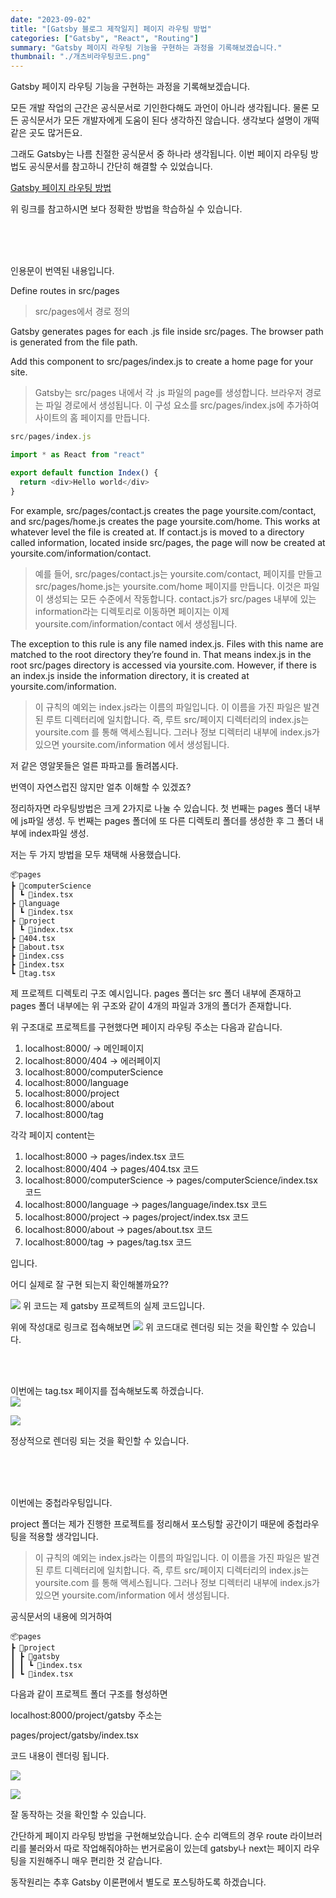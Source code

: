 ```yaml
---
date: "2023-09-02"
title: "[Gatsby 블로그 제작일지] 페이지 라우팅 방법"
categories: ["Gatsby", "React", "Routing"]
summary: "Gatsby 페이지 라우팅 기능을 구현하는 과정을 기록해보겠습니다."
thumbnail: "./개츠비라우팅코드.png"
---
```


Gatsby 페이지 라우팅 기능을 구현하는 과정을 기록해보겠습니다.

모든 개발 작업의 근간은 공식문서로 기인한다해도 과언이 아니라 생각됩니다.
물론 모든 공식문서가 모든 개발자에게 도움이 된다 생각하진 않습니다. 생각보다 설명이 개떡같은 곳도 많거든요.

그래도 Gatsby는 나름 친절한 공식문서 중 하나라 생각됩니다.
이번 페이지 라우팅 방법도 공식문서를 참고하니 간단히 해결할 수 있었습니다.

[Gatsby 페이지 라우팅 방법](https://www.gatsbyjs.com/docs/reference/routing/creating-routes/)

위 링크를 참고하시면 보다 정확한 방법을 학습하실 수 있습니다.

<br><br>
<br>

인용문이 번역된 내용입니다.

Define routes in src/pages

> src/pages에서 경로 정의

Gatsby generates pages for each .js file inside src/pages. The browser path is generated from the file path.

Add this component to src/pages/index.js to create a home page for your site.

> Gatsby는 src/pages 내에서 각 .js 파일의 page를 생성합니다. 브라우저 경로는 파일 경로에서 생성됩니다.
> 이 구성 요소를 src/pages/index.js에 추가하여 사이트의 홈 페이지를 만듭니다.

```js
src/pages/index.js

import * as React from "react"

export default function Index() {
  return <div>Hello world</div>
}
```

For example, src/pages/contact.js creates the page yoursite.com/contact, and src/pages/home.js creates the page yoursite.com/home. This works at whatever level the file is created at. If contact.js is moved to a directory called information, located inside src/pages, the page will now be created at yoursite.com/information/contact.

> 예를 들어, src/pages/contact.js는 yoursite.com/contact, 페이지를 만들고 src/pages/home.js는 yoursite.com/home 페이지를 만듭니다. 이것은 파일이 생성되는 모든 수준에서 작동합니다. contact.js가 src/pages 내부에 있는 information라는 디렉토리로 이동하면 페이지는 이제 yoursite.com/information/contact 에서 생성됩니다.

The exception to this rule is any file named index.js. Files with this name are matched to the root directory they’re found in. That means index.js in the root src/pages directory is accessed via yoursite.com. However, if there is an index.js inside the information directory, it is created at yoursite.com/information.

> 이 규칙의 예외는 index.js라는 이름의 파일입니다. 이 이름을 가진 파일은 발견된 루트 디렉터리에 일치합니다. 즉, 루트 src/페이지 디렉터리의 index.js는 yoursite.com 를 통해 액세스됩니다. 그러나 정보 디렉터리 내부에 index.js가 있으면 yoursite.com/information 에서 생성됩니다.

저 같은 영알못들은 얼른 파파고를 돌려봅시다.

번역이 자연스럽진 않지만 얼추 이해할 수 있겠죠?

정리하자면 라우팅방법은 크게 2가지로 나눌 수 있습니다.
첫 번째는 pages 폴더 내부에 js파일 생성.
두 번째는 pages 폴더에 또 다른 디렉토리 폴더를 생성한 후 그 폴더 내부에 index파일 생성.

저는 두 가지 방법을 모두 채택해 사용했습니다.

```
📦pages
┣ 📂computerScience
┃ ┗ 📜index.tsx
┣ 📂language
┃ ┗ 📜index.tsx
┣ 📂project
┃ ┗ 📜index.tsx
┣ 📜404.tsx
┣ 📜about.tsx
┣ 📜index.css
┣ 📜index.tsx
┗ 📜tag.tsx
```

제 프로젝트 디렉토리 구조 예시입니다. pages 폴더는 src 폴더 내부에 존재하고 pages 폴더 내부에는 위 구조와 같이 4개의 파일과 3개의 폴더가 존재합니다.

위 구조대로 프로젝트를 구현했다면 페이지 라우팅 주소는 다음과 같습니다.

1. localhost:8000/ -> 메인페이지
2. localhost:8000/404 -> 에러페이지
3. localhost:8000/computerScience
4. localhost:8000/language
5. localhost:8000/project
6. localhost:8000/about
7. localhost:8000/tag

각각 페이지 content는

1. localhost:8000 -> pages/index.tsx 코드
2. localhost:8000/404 -> pages/404.tsx 코드
3. localhost:8000/computerScience -> pages/computerScience/index.tsx 코드
4. localhost:8000/language -> pages/language/index.tsx 코드
5. localhost:8000/project -> pages/project/index.tsx 코드
6. localhost:8000/about -> pages/about.tsx 코드
7. localhost:8000/tag -> pages/tag.tsx 코드

입니다.

어디 실제로 잘 구현 되는지 확인해볼까요??

![](https://velog.velcdn.com/images/dogmnil2007/post/ccaa91b2-073e-4666-8590-85e852339ddb/image.png)
위 코드는 제 gatsby 프로젝트의 실제 코드입니다.

위에 작성대로 링크로 접속해보면
![](https://velog.velcdn.com/images/dogmnil2007/post/90f0d596-f6e6-4b28-8a95-111576f4422f/image.png)
위 코드대로 렌더링 되는 것을 확인할 수 있습니다.

<br><br>

이번에는 tag.tsx 페이지를 접속해보도록 하겠습니다.  
![](https://velog.velcdn.com/images/dogmnil2007/post/5778b0f3-c4d7-4a26-a53c-7158709e4993/image.png)

![](https://velog.velcdn.com/images/dogmnil2007/post/f2890fb1-6be4-423f-9cba-c2d24fdd2344/image.png)

정상적으로 렌더링 되는 것을 확인할 수 있습니다.

<br><br>
<br>

이번에는 중첩라우팅입니다.

project 폴더는 제가 진행한 프로젝트를 정리해서 포스팅할 공간이기 때문에 중첩라우팅을 적용할 생각입니다.

> 이 규칙의 예외는 index.js라는 이름의 파일입니다. 이 이름을 가진 파일은 발견된 루트 디렉터리에 일치합니다. 즉, 루트 src/페이지 디렉터리의 index.js는 yoursite.com 를 통해 액세스됩니다. 그러나 정보 디렉터리 내부에 index.js가 있으면 yoursite.com/information 에서 생성됩니다.

공식문서의 내용에 의거하여

```
📦pages
┣ 📂project
┃ ┣ 📂gatsby
┃ ┃ ┗ 📜index.tsx
┃ ┗ 📜index.tsx
```

다음과 같이 프로젝트 폴더 구조를 형성하면

localhost:8000/project/gatsby 주소는

pages/project/gatsby/index.tsx

코드 내용이 렌더링 됩니다.

![](https://velog.velcdn.com/images/dogmnil2007/post/8a8ee791-2444-4c4d-817b-16916988c99f/image.png)

![](https://velog.velcdn.com/images/dogmnil2007/post/9a706d84-36aa-41ec-a0d6-717655be6e5c/image.png)

잘 동작하는 것을 확인할 수 있습니다.

간단하게 페이지 라우팅 방법을 구현해보았습니다. 순수 리액트의 경우 route 라이브러리를 불러와서 따로 작업해줘야하는 번거로움이 있는데 gatsby나 next는 페이지 라우팅을 지원해주니 매우 편리한 것 같습니다.

동작원리는 추후 Gatsby 이론편에서 별도로 포스팅하도록 하겠습니다.
